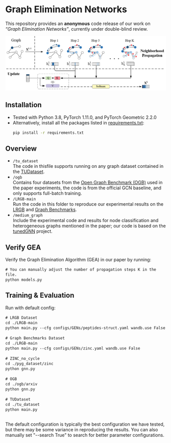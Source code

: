# Graph Elimination Networks

This repository provides an **anonymous** code release of our work on *“Graph Elimination Networks”*, currently under double-blind review.

![image](./fig/review.png)

## Installation
- Tested with Python 3.8, PyTorch 1.11.0, and PyTorch Geometric 2.2.0
- Alternatively, install all the packages listed in [requirements.txt](requirements.txt):
  ```bash
  pip install -r requirements.txt
## Overview
* `/tu_dataset` <br/> The code in thisfile supports running on any graph dataset contained in the [TUDataset](https://chrsmrrs.github.io/datasets/docs/home/).
* `/ogb`  <br/> Contains four datasets from the [Open Graph Benchmark (OGB)](https://github.com/snap-stanford/ogb) used in the paper experiments, the code is from the official GCN baseline, and only supports full-batch training.
* `/LRGB-main` <br/> Run the code in this folder to reproduce our experimental results on the [LRGB](https://github.com/vijaydwivedi75/lrgb) and [Graph Benchmarks](https://github.com/graphdeeplearning/benchmarking-gnns).
* `/medium_graph` <br/> Include the experimental code and results for node classification and heterogeneous graphs mentioned in the paper; our code is based on the [tunedGNN](https://github.com/LUOyk1999/tunedGNN) project.

## Verify GEA

Verify the Graph Elimination Algorithm (GEA) in our paper by running:
```
# You can manually adjust the number of propagation steps K in the file.
python models.py
```


## Training & Evaluation
Run with default config:
```
# LRGB Dataset
cd ./LRGB-main
python main.py --cfg configs/GENs/peptides-struct.yaml wandb.use False

# Graph Benchmarks Dataset
cd ./LRGB-main
python main.py --cfg configs/GENs/zinc.yaml wandb.use False

# ZINC_no_cycle
cd ./pyg_dataset/zinc
python gnn.py

# OGB
cd ./ogb/arxiv
python gnn.py

# TUDataset
cd ./tu_dataset
python main.py


```
The default configuration is typically the best configuration we have tested, but there may be some variance in reproducing the results. You can also manually set "--search True" to search for better parameter configurations.


